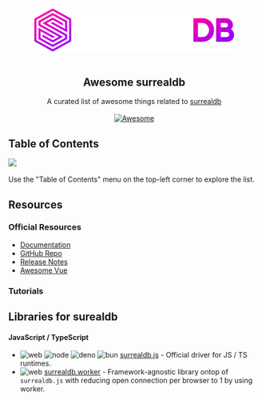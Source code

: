 <!--lint disable awesome-heading awesome-github awesome-toc double-link -->

<p align="center">
  <br>
  <img width="400" src="./assets/surrealdb-logo-light.svg" alt="logo of surrealdb">
  <br>
  <br>
</p>

<h2 align='center'>Awesome surrealdb</h2>

<p align='center'>
A curated list of awesome things related to <a href='https://github.com/surrealdb/surrealdb'>surrealdb</a>
<br><br>

<a href='https://github.com/sindresorhus/awesome'>
<img src='https://cdn.rawgit.com/sindresorhus/awesome/d7305f38d29fed78fa85652e3a63e154dd8e8829/media/badge.svg' alt='Awesome'>
</a>
</p>

<!--lint ignore-->

## Table of Contents

<img src="https://user-images.githubusercontent.com/11247099/112722104-819b8a80-8f42-11eb-82f5-dfc2dd5d8a77.png" height="32" />

Use the "Table of Contents" menu on the top-left corner to explore the list.

## Resources

### Official Resources

- [Documentation](https://surrealdb.com/docs)
- [GitHub Repo](https://github.com/surrealdb/surrealdb)
- [Release Notes](https://surrealdb.com/releases)
- [Awesome Vue](https://github.com/surrealdb-community/awesome-surrealdb)

### Tutorials

## Libraries for surealdb

#### JavaScript / TypeScript

[web]: https://img.shields.io/badge/-web-red
[node]: https://img.shields.io/badge/-node-026e00
[deno]: https://img.shields.io/badge/-deno-black
[bun]: https://img.shields.io/badge/-bun-e600e5

- ![web] ![node] ![deno] ![bun] [surrealdb.js](https://github.com/surrealdb/surrealdb.js) - Official driver for JS / TS runtimes.
- ![web] [surrealdb.worker](https://github.com/surrealdb/surrealdb.js) - Framework-agnostic library ontop of `surrealdb.js` with reducing open connection per browser to 1 by using worker.

